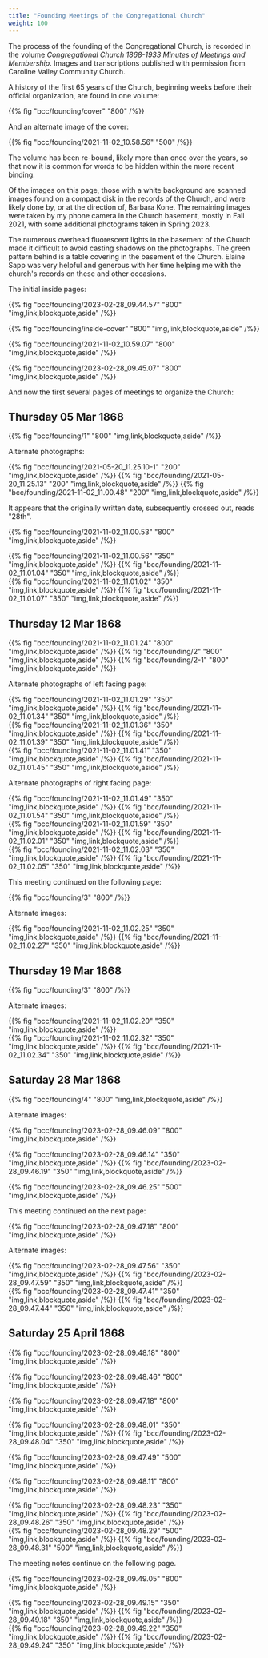 ```yaml
---
title: "Founding Meetings of the Congregational Church"
weight: 100
---
```



The process of the founding of the Congregational Church, is recorded in the volume *Congregational Church 1868-1933 Minutes of Meetings and Membership*. Images and transcriptions published with permission from Caroline Valley Community Church. 

<!--more-->

A history of the first 65 years of the Church, beginning weeks before their official organization, are found in one volume:

{{% fig "bcc/founding/cover" "800" /%}}

And an alternate image of the cover:

{{% fig "bcc/founding/2021-11-02_10.58.56" "500" /%}}

The volume has been re-bound, likely more than once over the years, so that now it is common for words to be hidden within the more recent binding.

Of the images on this page, those with a white background are scanned images found on a compact disk in the records of the Church, and were likely done by, or at the direction of, Barbara Kone. The remaining images were taken by my phone camera in the Church basement, mostly in Fall 2021, with some additional photograms taken in Spring 2023. 

The numerous overhead fluorescent lights in the basement of the Church made it difficult to avoid casting shadows on the photographs. The green pattern behind is a table covering in the basement of the Church. Elaine Sapp was very helpful and generous with her time helping me with the church's records on these and other occasions. 

The initial inside pages:

{{% fig "bcc/founding/2023-02-28_09.44.57" "800" "img,link,blockquote,aside" /%}}

{{% fig "bcc/founding/inside-cover" "800" "img,link,blockquote,aside" /%}}

{{% fig "bcc/founding/2021-11-02_10.59.07" "800" "img,link,blockquote,aside" /%}}

{{% fig "bcc/founding/2023-02-28_09.45.07" "800" "img,link,blockquote,aside" /%}}

And now the first several pages of meetings to organize the Church:

## Thursday 05 Mar 1868

{{% fig "bcc/founding/1" "800" "img,link,blockquote,aside" /%}}

Alternate photographs:
 
<div class="cols">
{{% fig "bcc/founding/2021-05-20_11.25.10-1" "200" "img,link,blockquote,aside" /%}}
{{% fig "bcc/founding/2021-05-20_11.25.13" "200" "img,link,blockquote,aside" /%}}
{{% fig "bcc/founding/2021-11-02_11.00.48" "200" "img,link,blockquote,aside" /%}}
</div>

It appears that the originally written date, subsequently crossed out, reads "28th".

{{% fig "bcc/founding/2021-11-02_11.00.53" "800" "img,link,blockquote,aside" /%}}

<div class="cols">
{{% fig "bcc/founding/2021-11-02_11.00.56" "350" "img,link,blockquote,aside" /%}}
{{% fig "bcc/founding/2021-11-02_11.01.04" "350" "img,link,blockquote,aside" /%}}
</div>

<div class="cols">
{{% fig "bcc/founding/2021-11-02_11.01.02" "350" "img,link,blockquote,aside" /%}}
{{% fig "bcc/founding/2021-11-02_11.01.07" "350" "img,link,blockquote,aside" /%}}
</div>

## Thursday 12 Mar 1868

{{% fig "bcc/founding/2021-11-02_11.01.24" "800" "img,link,blockquote,aside" /%}}
{{% fig "bcc/founding/2" "800" "img,link,blockquote,aside" /%}}
{{% fig "bcc/founding/2-1" "800" "img,link,blockquote,aside" /%}}

Alternate photographs of left facing page:

<div class="cols">
{{% fig "bcc/founding/2021-11-02_11.01.29" "350" "img,link,blockquote,aside" /%}}
{{% fig "bcc/founding/2021-11-02_11.01.34" "350" "img,link,blockquote,aside" /%}}
</div>

<div class="cols">
{{% fig "bcc/founding/2021-11-02_11.01.36" "350" "img,link,blockquote,aside" /%}}
{{% fig "bcc/founding/2021-11-02_11.01.39" "350" "img,link,blockquote,aside" /%}}
</div>

<div class="cols">
{{% fig "bcc/founding/2021-11-02_11.01.41" "350" "img,link,blockquote,aside" /%}}
{{% fig "bcc/founding/2021-11-02_11.01.45" "350" "img,link,blockquote,aside" /%}}
</div>

Alternate photographs of right facing page:

<div class="cols">
{{% fig "bcc/founding/2021-11-02_11.01.49" "350" "img,link,blockquote,aside" /%}}
{{% fig "bcc/founding/2021-11-02_11.01.54" "350" "img,link,blockquote,aside" /%}}
</div>

<div class="cols">
{{% fig "bcc/founding/2021-11-02_11.01.59" "350" "img,link,blockquote,aside" /%}}
{{% fig "bcc/founding/2021-11-02_11.02.01" "350" "img,link,blockquote,aside" /%}}
</div>

<div class="cols">
{{% fig "bcc/founding/2021-11-02_11.02.03" "350" "img,link,blockquote,aside" /%}}
{{% fig "bcc/founding/2021-11-02_11.02.05" "350" "img,link,blockquote,aside" /%}}
</div>

This meeting continued on the following page: 

{{% fig "bcc/founding/3" "800" /%}}

Alternate images:

<div class="cols">
{{% fig "bcc/founding/2021-11-02_11.02.25" "350" "img,link,blockquote,aside" /%}}
{{% fig "bcc/founding/2021-11-02_11.02.27" "350" "img,link,blockquote,aside" /%}}
</div>
 
## Thursday 19 Mar 1868

{{% fig "bcc/founding/3" "800" /%}}

Alternate images:

<div class="cols">
{{% fig "bcc/founding/2021-11-02_11.02.20" "350" "img,link,blockquote,aside" /%}}
<div>
{{% fig "bcc/founding/2021-11-02_11.02.32" "350" "img,link,blockquote,aside" /%}}
{{% fig "bcc/founding/2021-11-02_11.02.34" "350" "img,link,blockquote,aside" /%}}
</div>
</div>


## Saturday 28 Mar 1868

{{% fig "bcc/founding/4" "800" "img,link,blockquote,aside" /%}}

Alternate images:

{{% fig "bcc/founding/2023-02-28_09.46.09" "800" "img,link,blockquote,aside" /%}}

<div class="cols">
{{% fig "bcc/founding/2023-02-28_09.46.14" "350" "img,link,blockquote,aside" /%}}
{{% fig "bcc/founding/2023-02-28_09.46.19" "350" "img,link,blockquote,aside" /%}}
</div>

{{% fig "bcc/founding/2023-02-28_09.46.25" "500" "img,link,blockquote,aside" /%}}

This meeting continued on the next page:

{{% fig "bcc/founding/2023-02-28_09.47.18" "800" "img,link,blockquote,aside" /%}}

Alternate images: 

<div class="cols">
{{% fig "bcc/founding/2023-02-28_09.47.56" "350" "img,link,blockquote,aside" /%}}
{{% fig "bcc/founding/2023-02-28_09.47.59" "350" "img,link,blockquote,aside" /%}}
</div>

<div class="cols">
{{% fig "bcc/founding/2023-02-28_09.47.41" "350" "img,link,blockquote,aside" /%}}
{{% fig "bcc/founding/2023-02-28_09.47.44" "350" "img,link,blockquote,aside" /%}}
</div>

## Saturday 25 April 1868

{{% fig "bcc/founding/2023-02-28_09.48.18" "800" "img,link,blockquote,aside" /%}}

{{% fig "bcc/founding/2023-02-28_09.48.46" "800" "img,link,blockquote,aside" /%}}

{{% fig "bcc/founding/2023-02-28_09.47.18" "800" "img,link,blockquote,aside" /%}}

<div class="cols">
{{% fig "bcc/founding/2023-02-28_09.48.01" "350" "img,link,blockquote,aside" /%}}
{{% fig "bcc/founding/2023-02-28_09.48.04" "350" "img,link,blockquote,aside" /%}}
</div>

{{% fig "bcc/founding/2023-02-28_09.47.49" "500" "img,link,blockquote,aside" /%}}

{{% fig "bcc/founding/2023-02-28_09.48.11" "800" "img,link,blockquote,aside" /%}}

<div class="cols">
{{% fig "bcc/founding/2023-02-28_09.48.23" "350" "img,link,blockquote,aside" /%}}
{{% fig "bcc/founding/2023-02-28_09.48.26" "350" "img,link,blockquote,aside" /%}}
</div>

<div class="cols">
{{% fig "bcc/founding/2023-02-28_09.48.29" "500" "img,link,blockquote,aside" /%}}
{{% fig "bcc/founding/2023-02-28_09.48.31" "500" "img,link,blockquote,aside" /%}}
</div>

The meeting notes continue on the following page.

{{% fig "bcc/founding/2023-02-28_09.49.05" "800" "img,link,blockquote,aside" /%}}

<div class="cols">
{{% fig "bcc/founding/2023-02-28_09.49.15" "350" "img,link,blockquote,aside" /%}}
{{% fig "bcc/founding/2023-02-28_09.49.18" "350" "img,link,blockquote,aside" /%}}
</div>

<div class="cols">
{{% fig "bcc/founding/2023-02-28_09.49.22" "350" "img,link,blockquote,aside" /%}}
{{% fig "bcc/founding/2023-02-28_09.49.24" "350" "img,link,blockquote,aside" /%}}
</div>



<!--

# TEMP 


{{% fig "bcc/founding/2023-02-28_09.48.55" "800" "img,link,blockquote,aside" /%}}



{{% fig "bcc/founding/2023-02-28_09.49.29" "500" "img,link,blockquote,aside" /%}}
{{% fig "bcc/founding/2023-02-28_09.49.33" "500" "img,link,blockquote,aside" /%}}
{{% fig "bcc/founding/2023-02-28_09.49.35" "500" "img,link,blockquote,aside" /%}}
{{% fig "bcc/founding/2023-02-28_09.49.40" "500" "img,link,blockquote,aside" /%}}
{{% fig "bcc/founding/2023-02-28_09.49.44" "500" "img,link,blockquote,aside" /%}}
{{% fig "bcc/founding/2023-02-28_09.49.47" "500" "img,link,blockquote,aside" /%}}
{{% fig "bcc/founding/2023-02-28_09.49.49" "500" "img,link,blockquote,aside" /%}}
{{% fig "bcc/founding/2023-02-28_09.50.17" "500" "img,link,blockquote,aside" /%}}
{{% fig "bcc/founding/2023-02-28_09.50.22" "500" "img,link,blockquote,aside" /%}}
{{% fig "bcc/founding/2023-02-28_09.50.24" "500" "img,link,blockquote,aside" /%}}
{{% fig "bcc/founding/2023-02-28_09.50.35" "500" "img,link,blockquote,aside" /%}}
{{% fig "bcc/founding/2023-02-28_09.50.38" "500" "img,link,blockquote,aside" /%}}
{{% fig "bcc/founding/2023-02-28_09.50.41" "500" "img,link,blockquote,aside" /%}}
{{% fig "bcc/founding/2023-02-28_09.50.42" "500" "img,link,blockquote,aside" /%}}
{{% fig "bcc/founding/2023-02-28_09.50.47" "500" "img,link,blockquote,aside" /%}}
{{% fig "bcc/founding/2023-02-28_09.50.49" "500" "img,link,blockquote,aside" /%}}
{{% fig "bcc/founding/2023-02-28_09.50.52" "500" "img,link,blockquote,aside" /%}}
{{% fig "bcc/founding/2023-02-28_09.50.55" "500" "img,link,blockquote,aside" /%}}
{{% fig "bcc/founding/2023-02-28_09.50.59" "500" "img,link,blockquote,aside" /%}}
{{% fig "bcc/founding/2023-02-28_09.51.01" "500" "img,link,blockquote,aside" /%}}
{{% fig "bcc/founding/2023-02-28_09.51.04" "500" "img,link,blockquote,aside" /%}}
{{% fig "bcc/founding/2023-02-28_09.51.12" "500" "img,link,blockquote,aside" /%}}
{{% fig "bcc/founding/2023-02-28_09.51.15" "500" "img,link,blockquote,aside" /%}}
{{% fig "bcc/founding/2023-02-28_09.51.20" "500" "img,link,blockquote,aside" /%}}
{{% fig "bcc/founding/2023-02-28_09.51.24" "500" "img,link,blockquote,aside" /%}}
{{% fig "bcc/founding/2023-02-28_09.51.26" "500" "img,link,blockquote,aside" /%}}
{{% fig "bcc/founding/2023-02-28_09.51.57" "500" "img,link,blockquote,aside" /%}}
{{% fig "bcc/founding/2023-02-28_09.52.20" "500" "img,link,blockquote,aside" /%}}
{{% fig "bcc/founding/2023-02-28_09.52.22" "500" "img,link,blockquote,aside" /%}}
{{% fig "bcc/founding/2023-02-28_09.52.25" "500" "img,link,blockquote,aside" /%}}
{{% fig "bcc/founding/2023-02-28_09.52.27" "500" "img,link,blockquote,aside" /%}}
{{% fig "bcc/founding/2023-02-28_09.53.12" "500" "img,link,blockquote,aside" /%}}
{{% fig "bcc/founding/2023-02-28_09.53.21" "500" "img,link,blockquote,aside" /%}}
{{% fig "bcc/founding/2023-02-28_09.53.27" "500" "img,link,blockquote,aside" /%}}
{{% fig "bcc/founding/2023-02-28_09.53.32" "500" "img,link,blockquote,aside" /%}}
{{% fig "bcc/founding/2023-02-28_09.53.38" "500" "img,link,blockquote,aside" /%}}
{{% fig "bcc/founding/2023-02-28_09.53.41" "500" "img,link,blockquote,aside" /%}}
{{% fig "bcc/founding/2023-02-28_09.53.44" "500" "img,link,blockquote,aside" /%}}
{{% fig "bcc/founding/2023-02-28_09.53.55" "500" "img,link,blockquote,aside" /%}}
{{% fig "bcc/founding/2023-02-28_09.54.05" "500" "img,link,blockquote,aside" /%}}
{{% fig "bcc/founding/2023-02-28_09.54.08" "500" "img,link,blockquote,aside" /%}}
{{% fig "bcc/founding/2023-02-28_09.54.10" "500" "img,link,blockquote,aside" /%}}
{{% fig "bcc/founding/2023-02-28_09.54.13" "500" "img,link,blockquote,aside" /%}}
{{% fig "bcc/founding/2023-02-28_09.54.19" "500" "img,link,blockquote,aside" /%}}
{{% fig "bcc/founding/2023-02-28_09.54.22" "500" "img,link,blockquote,aside" /%}}
{{% fig "bcc/founding/2023-02-28_09.54.24" "500" "img,link,blockquote,aside" /%}}
{{% fig "bcc/founding/2023-02-28_09.54.26" "500" "img,link,blockquote,aside" /%}}
{{% fig "bcc/founding/2023-02-28_09.54.32" "500" "img,link,blockquote,aside" /%}}
{{% fig "bcc/founding/2023-02-28_09.54.37" "500" "img,link,blockquote,aside" /%}}
{{% fig "bcc/founding/2023-02-28_09.54.40" "500" "img,link,blockquote,aside" /%}}
{{% fig "bcc/founding/2023-02-28_09.54.42" "500" "img,link,blockquote,aside" /%}}
{{% fig "bcc/founding/2023-02-28_09.54.43" "500" "img,link,blockquote,aside" /%}}
{{% fig "bcc/founding/2023-02-28_09.54.50" "500" "img,link,blockquote,aside" /%}}
{{% fig "bcc/founding/2023-02-28_09.54.53" "500" "img,link,blockquote,aside" /%}}

-->

